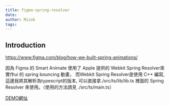 ```yaml
---
title: figma-spring-resolver
date: 
author: Mizok
tags: 
---
```


## Introduction

https://www.figma.com/blog/how-we-built-spring-animations/

因為 Figma 的 Smart Animate 使用了 Apple 提供的 Webkit Spring Resolver來實作ui 的 spring bouncing 動畫， 而Webkit Spring Resolver是使用 C++ 編寫, 這邊我將其解析為typescript的版本, 可以直接拿./src/ts/lib/lib.ts 裡面的 Spring Resolver 來使用。（使用的方法請見 ./src/ts/main.ts）

[DEMO網址](https://mizok.github.io/figma-spring-solver/)
